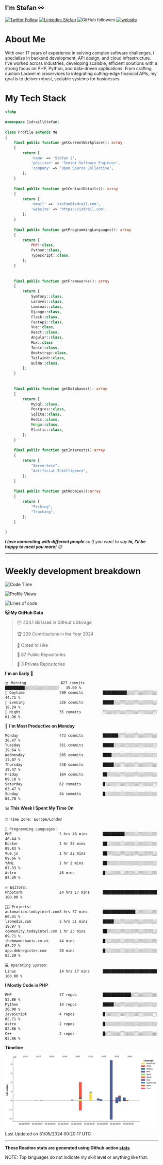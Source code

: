 ## I'm Stefan ⚯

[![Twitter Follow](https://img.shields.io/twitter/follow/thephpteacher?label=Follow)](https://twitter.com/intent/follow?screen_name=thephpteacher)
[![Linkedin: Stefan](https://img.shields.io/badge/izdrail-blue?style=flat-square&logo=Linkedin&logoColor=white&link=https://www.linkedin.com/in/izdrail/)](https://www.linkedin.com/in/izdrail/)
![GitHub followers](https://img.shields.io/github/followers/izdrail?label=Follow&style=social)
[![website](https://img.shields.io/badge/Website-46a2f1.svg?&style=flat-square&logo=Google-Chrome&logoColor=white&link=https://izdrail.com/)](https://izdrail.com/)



# About Me
With over 17 years of experience in solving complex software challenges, I specialize in backend development, API design, and cloud infrastructure. I’ve worked across industries, developing scalable, efficient solutions with a strong focus on PHP, Python, and data-driven applications. 
From crafting custom Laravel microservices to integrating cutting-edge financial APIs, my goal is to deliver robust, scalable systems for businesses.


# My Tech Stack

```php
<?php

namespace Izdrail\Stefan;

class Profile extends Me
{
    final public function getCurrentWorkplace(): array
    {
        return [
            'name' => 'Stefan I',
            'position' => 'Senior Software Engineer',
            'company' => 'Open Source Collective',
        ];
    }
    
    final public function getContactDetails(): array
    {
        return [
            'email' => 'stefan@izdrail.com',
            'website' => 'https://izdrail.com',
        ];
    }
    
    final public function getProgrammingLanguages(): array
    {
        return [
            PHP::class,
            Python::class,
            Typescript::class,
        ];
    }
    
    
    final public function getFrameworks(): array
    {
        return [
            Symfony::class,
            Laravel::class,
            Laminas::class,
            Django::class,
            Flask::class,
            FastApi::class,
            Vue::class,
            React::class,
            Angular::class,
            Mux::class
            Ionic::class,
            Bootstrap::class,
            Tailwind::class,
            Bulma::class,
        ];
    }
    
    
    final public function getDatabases(): array
    {
        return [
            MySql::class,
            Postgres::class,
            Sqlite::class,
            Redis::class,
            Mongo::class,
            Elastic::class,
        ];
    }

    final public function getInterests():array
    {
        return [
            "Serverless",
            "Artificial Intelligence",
        ];
    }

    final public function getHobbies():array
    {
        return [
            "Fishing",
            "Tracking",
        ];
    }
   
}
```
 <em><b>I love connecting with different people</b> so if you want to say <b>hi, I'll be happy to meet you more!</b> 😊</em>


---
# Weekly development breakdown
<!--START_SECTION:waka-->
![Code Time](http://img.shields.io/badge/Code%20Time-588%20hrs%2048%20mins-blue)

![Profile Views](http://img.shields.io/badge/Profile%20Views-0-blue)

![Lines of code](https://img.shields.io/badge/From%20Hello%20World%20I%27ve%20Written-9.1%20million%20lines%20of%20code-blue)

**🐱 My GitHub Data** 

> 📦 434.1 kB Used in GitHub's Storage 
 > 
> 🏆 229 Contributions in the Year 2024
 > 
> 💼 Opted to Hire
 > 
> 📜 87 Public Repositories 
 > 
> 🔑 3 Private Repositories 
 > 
**I'm an Early 🐤** 

```text
🌞 Morning                627 commits         █████████░░░░░░░░░░░░░░░░   35.09 % 
🌆 Daytime                799 commits         ███████████░░░░░░░░░░░░░░   44.71 % 
🌃 Evening                326 commits         █████░░░░░░░░░░░░░░░░░░░░   18.24 % 
🌙 Night                  35 commits          ░░░░░░░░░░░░░░░░░░░░░░░░░   01.96 % 
```
📅 **I'm Most Productive on Monday** 

```text
Monday                   473 commits         ███████░░░░░░░░░░░░░░░░░░   26.47 % 
Tuesday                  351 commits         █████░░░░░░░░░░░░░░░░░░░░   19.64 % 
Wednesday                305 commits         ████░░░░░░░░░░░░░░░░░░░░░   17.07 % 
Thursday                 348 commits         █████░░░░░░░░░░░░░░░░░░░░   19.47 % 
Friday                   164 commits         ██░░░░░░░░░░░░░░░░░░░░░░░   09.18 % 
Saturday                 62 commits          █░░░░░░░░░░░░░░░░░░░░░░░░   03.47 % 
Sunday                   84 commits          █░░░░░░░░░░░░░░░░░░░░░░░░   04.70 % 
```


📊 **This Week I Spent My Time On** 

```text
🕑︎ Time Zone: Europe/London

💬 Programming Languages: 
PHP                      5 hrs 46 mins       ██████████░░░░░░░░░░░░░░░   40.44 % 
Docker                   1 hr 24 mins        ██░░░░░░░░░░░░░░░░░░░░░░░   09.83 % 
Vue.js                   1 hr 22 mins        ██░░░░░░░░░░░░░░░░░░░░░░░   09.66 % 
YAML                     1 hr 2 mins         ██░░░░░░░░░░░░░░░░░░░░░░░   07.33 % 
Astro                    46 mins             █░░░░░░░░░░░░░░░░░░░░░░░░   05.45 % 

🔥 Editors: 
PhpStorm                 14 hrs 17 mins      █████████████████████████   100.00 % 

🐱‍💻 Projects: 
automation.todayintel.com8 hrs 37 mins       ███████████████░░░░░░░░░░   60.41 % 
lzomedia.com             2 hrs 51 mins       █████░░░░░░░░░░░░░░░░░░░░   19.97 % 
community.todayintel.com 1 hr 23 mins        ██░░░░░░░░░░░░░░░░░░░░░░░   09.71 % 
thebmwmechanic.co.uk     44 mins             █░░░░░░░░░░░░░░░░░░░░░░░░   05.22 % 
app.debregister.com      28 mins             █░░░░░░░░░░░░░░░░░░░░░░░░   03.29 % 

💻 Operating System: 
Linux                    14 hrs 17 mins      █████████████████████████   100.00 % 
```

**I Mostly Code in PHP** 

```text
PHP                      37 repos            █████████████░░░░░░░░░░░░   52.86 % 
Python                   14 repos            █████░░░░░░░░░░░░░░░░░░░░   20.00 % 
JavaScript               4 repos             █░░░░░░░░░░░░░░░░░░░░░░░░   05.71 % 
Astro                    2 repos             █░░░░░░░░░░░░░░░░░░░░░░░░   02.86 % 
C++                      2 repos             █░░░░░░░░░░░░░░░░░░░░░░░░   02.86 % 
```



**Timeline**

![Lines of Code chart](https://raw.githubusercontent.com/dumbophp/dumbophp/master/assets/bar_graph.png)


 Last Updated on 31/05/2024 00:20:17 UTC
<!--END_SECTION:waka-->


---


**These Readme stats are generated using Github action [stats](https://github.com/cornatul/stats)**

NOTE: Top languages do not indicate my skill level or anything like that. 
